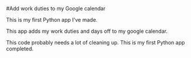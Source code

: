 #Add work duties to my Google calendar

This is my first Python app I've made.

This app adds my work duties and days off
to my google calendar.

This code probably needs a lot of cleaning
up. This is my first Python app completed.